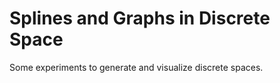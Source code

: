 Splines and Graphs in Discrete Space
====================================

Some experiments to generate and visualize discrete spaces.
